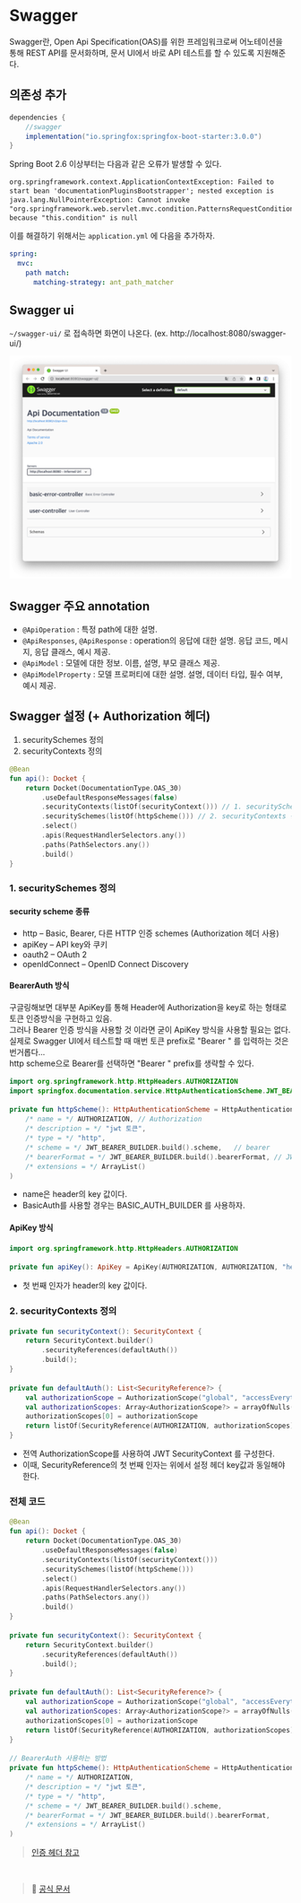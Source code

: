 # Swagger

Swagger란, Open Api Specification(OAS)를 위한 프레임워크로써 어노테이션을 통해 REST API를 문서화하며, 문서 UI에서 바로 API 테스트를 할 수 있도록 지원해준다.

## 의존성 추가

```groovy
dependencies {
    //swagger
    implementation("io.springfox:springfox-boot-starter:3.0.0")
}
```

Spring Boot 2.6 이상부터는 다음과 같은 오류가 발생할 수 있다.
```
org.springframework.context.ApplicationContextException: Failed to start bean 'documentationPluginsBootstrapper'; nested exception is java.lang.NullPointerException: Cannot invoke "org.springframework.web.servlet.mvc.condition.PatternsRequestCondition.getPatterns()" because "this.condition" is null
```
이를 해결하기 위해서는 `application.yml` 에 다음을 추가하자.
```yaml
spring:
  mvc:
    path match:
      matching-strategy: ant_path_matcher
```

## Swagger ui

`~/swagger-ui/` 로 접속하면 화면이 나온다. (ex. http://localhost:8080/swagger-ui/)

![img.png](img.png)

## Swagger 주요 annotation

- `@ApiOperation` : 특정 path에 대한 설명.
- `@ApiResponses`, `@ApiResponse` : operation의 응답에 대한 설명. 응답 코드, 메시지, 응답 클래스, 예시 제공.
- `@ApiModel` : 모델에 대한 정보. 이름, 설명, 부모 클래스 제공.
- `@ApiModelProperty` : 모델 프로퍼티에 대한 설명. 설명, 데이터 타입, 필수 여부, 예시 제공. 

## Swagger 설정 (+ Authorization 헤더)

1. securitySchemes 정의
2. securityContexts 정의

```kotlin
@Bean
fun api(): Docket {
    return Docket(DocumentationType.OAS_30)
        .useDefaultResponseMessages(false)
        .securityContexts(listOf(securityContext())) // 1. securitySchemes 정의
        .securitySchemes(listOf(httpScheme())) // 2. securityContexts 정의
        .select()
        .apis(RequestHandlerSelectors.any())
        .paths(PathSelectors.any())
        .build()
}
```

### 1. securitySchemes 정의

#### security scheme 종류

- http – Basic, Bearer, 다른 HTTP 인증 schemes (Authorization 헤더 사용) 
- apiKey – API key와 쿠키 
- oauth2 – OAuth 2
- openIdConnect – OpenID Connect Discovery

#### BearerAuth 방식

구글링해보면 대부분 ApiKey를 통해 Header에 Authorization을 key로 하는 형태로 토큰 인증방식을 구현하고 있음.  
그러나 Bearer 인증 방식을 사용할 것 이라면 굳이 ApiKey 방식을 사용할 필요는 없다. 실제로 Swagger UI에서 테스트할 때 매번 토큰 prefix로 "Bearer " 를 입력하는 것은 번거롭다...  
http scheme으로 Bearer를 선택하면 "Bearer " prefix를 생략할 수 있다.

```kotlin
import org.springframework.http.HttpHeaders.AUTHORIZATION
import springfox.documentation.service.HttpAuthenticationScheme.JWT_BEARER_BUILDER

private fun httpScheme(): HttpAuthenticationScheme = HttpAuthenticationScheme(
    /* name = */ AUTHORIZATION, // Authorization
    /* description = */ "jwt 토큰",
    /* type = */ "http",
    /* scheme = */ JWT_BEARER_BUILDER.build().scheme,   // bearer
    /* bearerFormat = */ JWT_BEARER_BUILDER.build().bearerFormat, // JWT
    /* extensions = */ ArrayList()
)
```
- name은 header의 key 값이다.
- BasicAuth를 사용할 경우는 BASIC_AUTH_BUILDER 를 사용하자.

#### ApiKey 방식

```kotlin
import org.springframework.http.HttpHeaders.AUTHORIZATION

private fun apiKey(): ApiKey = ApiKey(AUTHORIZATION, AUTHORIZATION, "header")
```
- 첫 번째 인자가 header의 key 값이다.

### 2. securityContexts 정의

```kotlin
private fun securityContext(): SecurityContext {
    return SecurityContext.builder()
        .securityReferences(defaultAuth())
        .build();
}

private fun defaultAuth(): List<SecurityReference?> {
    val authorizationScope = AuthorizationScope("global", "accessEverything")
    val authorizationScopes: Array<AuthorizationScope?> = arrayOfNulls(1)
    authorizationScopes[0] = authorizationScope
    return listOf(SecurityReference(AUTHORIZATION, authorizationScopes))
}
```

- 전역 AuthorizationScope를 사용하여 JWT SecurityContext 를 구성한다.
- 이때, SecurityReference의 첫 번째 인자는 위에서 설정 헤더 key값과 동일해야 한다.


### 전체 코드

```kotlin
@Bean
fun api(): Docket {
    return Docket(DocumentationType.OAS_30)
        .useDefaultResponseMessages(false)
        .securityContexts(listOf(securityContext()))
        .securitySchemes(listOf(httpScheme()))
        .select()
        .apis(RequestHandlerSelectors.any())
        .paths(PathSelectors.any())
        .build()
}

private fun securityContext(): SecurityContext {
    return SecurityContext.builder()
        .securityReferences(defaultAuth())
        .build();
}

private fun defaultAuth(): List<SecurityReference?> {
    val authorizationScope = AuthorizationScope("global", "accessEverything")
    val authorizationScopes: Array<AuthorizationScope?> = arrayOfNulls(1)
    authorizationScopes[0] = authorizationScope
    return listOf(SecurityReference(AUTHORIZATION, authorizationScopes))
}

// BearerAuth 사용하는 방법
private fun httpScheme(): HttpAuthenticationScheme = HttpAuthenticationScheme(
    /* name = */ AUTHORIZATION,
    /* description = */ "jwt 토큰",
    /* type = */ "http",
    /* scheme = */ JWT_BEARER_BUILDER.build().scheme,
    /* bearerFormat = */ JWT_BEARER_BUILDER.build().bearerFormat,
    /* extensions = */ ArrayList()
)
```

> [인증 헤더 참고](https://swagger.io/docs/specification/authentication/)






<br/>

> 🔖 [공식 문서](https://springfox.github.io/springfox/docs/current/)
